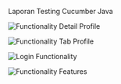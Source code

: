 Laporan Testing Cucumber Java

![Functionality Detail Profile](https://github.com/Fariznur01/Project-Software-Quality-Assurance-Web-OrangeHRM/assets/87837561/356961dd-51f4-4153-81e0-456ab16122ff)

![Functionality Tab Profile](https://github.com/Fariznur01/Project-Software-Quality-Assurance-Web-OrangeHRM/assets/87837561/3d90e39d-83af-4cd0-afde-9c59725ddd3a)

![Login Functionality](https://github.com/Fariznur01/Project-Software-Quality-Assurance-Web-OrangeHRM/assets/87837561/4b9239d9-b7e1-4158-82a4-fcb44c28844b)

![Functionality Features](https://github.com/Fariznur01/Project-Software-Quality-Assurance-Web-OrangeHRM/assets/87837561/357b708f-443a-42e1-8262-249837ae1fee)
